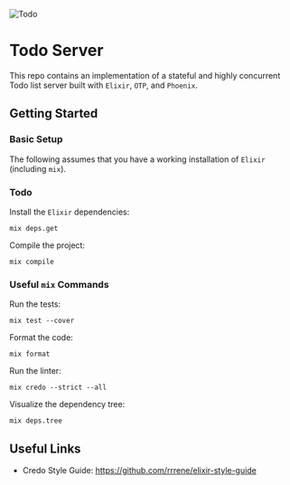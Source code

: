 ![Todo](https://github.com/moritzploss/islands/workflows/Todo/badge.svg)

# Todo Server

This repo contains an implementation of a stateful and highly concurrent Todo 
list server built with `Elixir`, `OTP`, and `Phoenix`.

## Getting Started

### Basic Setup

The following assumes that you have a working installation of `Elixir`
(including `mix`).

### Todo

Install the `Elixir` dependencies:

    mix deps.get

Compile the project:

    mix compile

### Useful `mix` Commands

Run the tests:

    mix test --cover

Format the code:

    mix format

Run the linter:

    mix credo --strict --all

Visualize the dependency tree:

    mix deps.tree

## Useful Links

- Credo Style Guide: https://github.com/rrrene/elixir-style-guide
